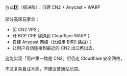   

方式3️⃣（极进阶）：自建 CN2 + Anycast + WARP

  

  

部分高级玩家会：

  

-   买 CN2 VPS；
-   开 BGP GRE 隧道到 Cloudflare WARP；
-   自建 Anycast 网络（比如用 BIRD 路由）；
-   让用户自动连接到最近的 CN2 出口再出去。

  

  

这能实现「用户第一跳是 CN2」但仍走 Cloudflare 安全网络，

不过复杂且成本高，不建议普通站长搞。
<!--stackedit_data:
eyJoaXN0b3J5IjpbMTA5MTI2MTgxMF19
-->